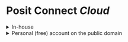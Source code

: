 
# Posit Connect *Cloud* 


<details>
<summary>In-house</summary>
</details>


<details>
<summary>Personal (free) account on the public domain</summary>


## Account creation & Log-in

1. https://login.posit.cloud/login/



## Connect to GitHub

1. Install GitHub
2. Authorize to connect to your GitHub account
 

## Publish

1. ```Publish content```
2. ```Build your own```


![image](https://github.com/user-attachments/assets/6128145c-3c82-495b-a8e1-d716c4f10fd9)


Optional: to customize the URL, go to settings (top right corner)

<details>

Switch to customize URL at the bottom:

![image](https://github.com/user-attachments/assets/1d4bc89d-5a98-4abd-b561-bff46f790f21)


</details>
</details>
